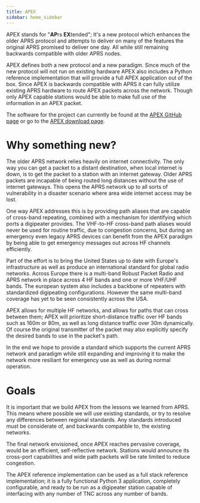 ```yaml
---
title: APEX
sidebar: home_sidebar
---
```


APEX stands for "**AP**rs **EX**tended"; It's a new protocol which
enhances the older APRS protocol and attempts to deliver on many of the
features the original APRS promised to deliver one day. All while
still remaining backwards compatible with older APRS nodes.

APEX defines both a new protocol and a new paradigm. Since much of the new
protocol will not run on existing hardware APEX also includes a Python
reference implementation that will provide a full APEX application out of
the box. Since APEX is backwards compatible with APRS it can fully utilize
existing APRS hardware to route APEX packets across the network. Though only
APEX capable stations would be able to make full use of the information in an
APEX packet.

The software for the project can currently be found at the
[APEX GitHub page](https://github.com/Syncleus/apex) or go to the
[APEX download page](http://apexprotocol.com/software/download/).

# Why something new?

The older APRS network relies heavily on internet connectivity. The only way
you can get a packet to a distant destination, when local internet is down, is
to get the packet to a station with an internet gateway. Older APRS packets are
incapable of being routed long distances without the use of internet gateways.
This opens the APRS network up to all sorts of vulnerability in a disaster
scenario where area wide internet access may be lost.

One way APEX addresses this is by providing path aliases that are capable
of cross-band repeating, combined with a mechanism for identifying which
ports a digipeater provides. The VHF-to-HF cross-band path aliases would never
be used for routine traffic, due to congestion concerns, but during an
emergency even legacy APRS devices can benefit from the APEX paradigm by
being able to get emergency messages out across HF channels efficiently.

Part of the effort is to bring the United States up to date with Europe's
infrastructure as well as produce an international standard for global
radio networks. Across Europe there is a multi-band Robust Packet Radio
and APRS network in place across 4 HF bands and one or more VHF/UHF bands.
The european system also includes a backbone of repeaters with standardized
digipeating configurations. However the same multi-band coverage has yet to
be seen consistently across the USA.

APEX allows for multiple HF networks, and allows for paths that can cross
between them; APEX will prioritize short-distance traffic over HF bands such
as 160m or 80m, as well as long distance traffic over 30m dynamically. Of
course the original transmitter of the packet may also explicitly specify
the desired bands to use in the packet's path.

In the end we hope to provide a standard which supports the current APRS
network and paradigm while still expanding and improving it to make
the network more resiliant for emergency use as well as during normal
operation.

# Goals

It is important that we build APEX from the lessons we learned from APRS.
This means where possible we will use existing standards, or try to
resolve any differences between regional standards. Any standards
introduced must be considerate of, and backwards compatible to, the
existing networks.

The final network envisioned, once APEX reaches pervasive coverage,
would be an efficient, self-reflective network. Stations would announce
its cross-port capabilities and wide path packets will be rate limited
to reduce congestion.

The APEX reference implementation can be used as a full stack reference
implementation; it is a fully functional Python 3 application, completely
configurable, and ready to be run as a digipeater station capable of
interfacing with any number of TNC across any number of bands.

